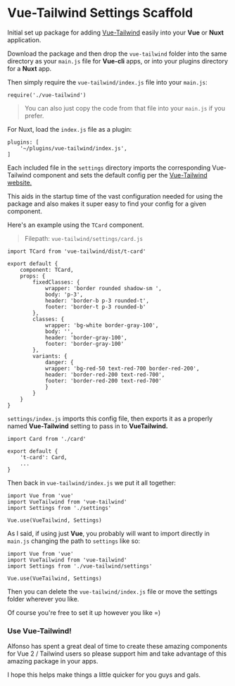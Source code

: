 # Vue-Tailwind Settings Scaffold

Initial set up package for adding [Vue-Tailwind](https://github.com/alfonsobries/vue-tailwind) easily into your **Vue** or **Nuxt** application.

Download the package and then drop the `vue-tailwind` folder into the same directory as your `main.js` file for **Vue-cli** apps, or into your plugins directory for a **Nuxt** app.

Then simply require the `vue-tailwind/index.js` file into your `main.js`:


```
require('./vue-tailwind')
```

> You can also just copy the code from that file into your `main.js` if you prefer.

For Nuxt, load the `index.js` file as a plugin:

```
plugins: [
	'~/plugins/vue-tailwind/index.js',
]
```

Each included file in the `settings` directory imports the corresponding Vue-Tailwind component and sets the default config per the [Vue-Tailwind website.](https://www.vue-tailwind.com)

This aids in the startup time of the vast configuration needed for using the package and also makes it super easy to find your config for a given component.

Here's an example using the `TCard` component.

> Filepath: `vue-tailwind/settings/card.js`

```
import TCard from 'vue-tailwind/dist/t-card'

export default {
    component: TCard,
    props: {
        fixedClasses: {
            wrapper: 'border rounded shadow-sm ',
            body: 'p-3',
            header: 'border-b p-3 rounded-t',
            footer: 'border-t p-3 rounded-b'
        },
        classes: {
            wrapper: 'bg-white border-gray-100',
            body: '',
            header: 'border-gray-100',
            footer: 'border-gray-100'
        },
        variants: {
            danger: {
            wrapper: 'bg-red-50 text-red-700 border-red-200',
            header: 'border-red-200 text-red-700',
            footer: 'border-red-200 text-red-700'
            }
        }
    }
}
```

`settings/index.js` imports this config file, then exports it as a properly named **Vue-Tailwind** setting to pass in to **VueTailwind.**

```
import Card from './card'

export default {
	't-card': Card,
	...
}
```

Then back in `vue-tailwind/index.js` we put it all together:

```
import Vue from 'vue'
import VueTailwind from 'vue-tailwind'
import Settings from './settings'

Vue.use(VueTailwind, Settings)
```

As I said, if using just **Vue**, you probably will want to import directly in `main.js` changing the path to `settings` like so:

```
import Vue from 'vue'
import VueTailwind from 'vue-tailwind'
import Settings from './vue-tailwind/settings'

Vue.use(VueTailwind, Settings)
```

Then you can delete the `vue-tailwind/index.js` file or move the settings folder wherever you like.

Of course you're free to set it up however you like =)

### Use Vue-Tailwind!

Alfonso has spent a great deal of time to create these amazing components for Vue 2 / Tailwind users so please support him and take advantage of this amazing package in your apps.

I hope this helps make things a little quicker for you guys and gals.

